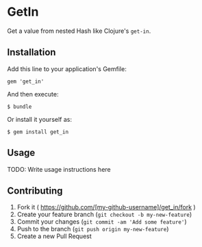 # GetIn

Get a value from nested Hash like Clojure's `get-in`.

## Installation

Add this line to your application's Gemfile:

    gem 'get_in'

And then execute:

    $ bundle

Or install it yourself as:

    $ gem install get_in

## Usage

TODO: Write usage instructions here

## Contributing

1. Fork it ( https://github.com/[my-github-username]/get_in/fork )
2. Create your feature branch (`git checkout -b my-new-feature`)
3. Commit your changes (`git commit -am 'Add some feature'`)
4. Push to the branch (`git push origin my-new-feature`)
5. Create a new Pull Request
